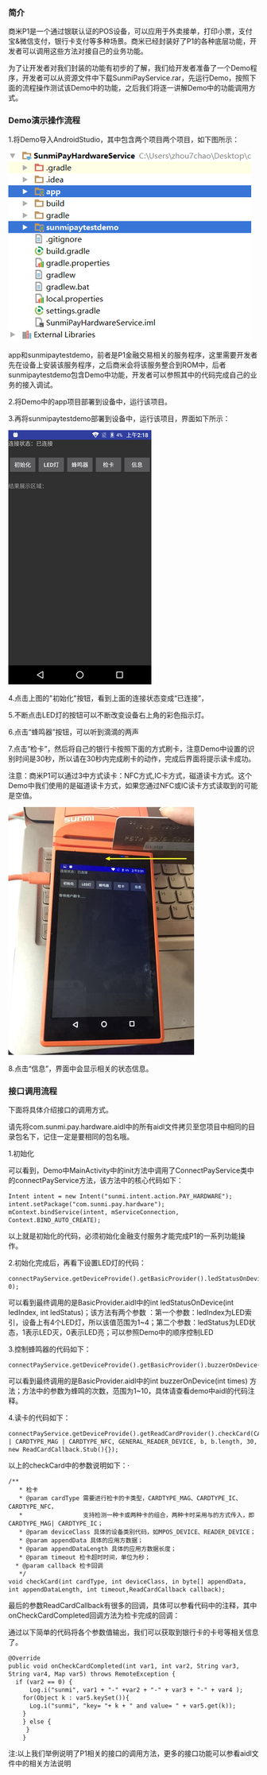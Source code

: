 ### 简介

商米P1是一个通过银联认证的POS设备，可以应用于外卖接单，打印小票，支付宝&微信支付，银行卡支付等多种场景。商米已经封装好了P1的各种底层功能，开发者可以调用这些方法对接自己的业务功能。

为了让开发者对我们封装的功能有初步的了解，我们给开发者准备了一个Demo程序，开发者可以从资源文件中下载SunmiPayService.rar，先运行Demo，按照下面的流程操作测试该Demo中的功能，之后我们将逐一讲解Demo中的功能调用方式。

### Demo演示操作流程

1.将Demo导入AndroidStudio，其中包含两个项目两个项目，如下图所示：

![Alt SUNMI](https://github.com/sunmideveloper/P1-method-description/blob/master/imgs/1.png) 

app和sunmipaytestdemo，前者是P1金融交易相关的服务程序，这里需要开发者先在设备上安装该服务程序，之后商米会将该服务整合到ROM中，后者sunmipaytestdemo包含Demo中功能，开发者可以参照其中的代码完成自己的业务的接入调试。

2.将Demo中的app项目部署到设备中，运行该项目。

3.再将sunmipaytestdemo部署到设备中，运行该项目，界面如下所示：

![Alt SUNMI](https://github.com/sunmideveloper/P1-method-description/blob/master/imgs/2.png) 

4.点击上图的"初始化"按钮，看到上面的连接状态变成“已连接”，

5.不断点击LED灯的按钮可以不断改变设备右上角的彩色指示灯。

6.点击“蜂鸣器”按钮，可以听到滴滴的两声

7.点击“检卡”，然后将自己的银行卡按照下面的方式刷卡，注意Demo中设置的识别时间是30秒，所以请在30秒内完成刷卡的动作，完成后界面将提示读卡成功。

注意：商米P1可以通过3中方式读卡：NFC方式,IC卡方式，磁道读卡方式。这个Demo中我们使用的是磁道读卡方式，如果您通过NFC或IC读卡方式读取到的可能是空值。

![Alt SUNMI](https://github.com/sunmideveloper/P1-method-description/blob/master/imgs/3.jpg) 

8.点击“信息”，界面中会显示相关的状态信息。

### 接口调用流程

下面将具体介绍接口的调用方式。

请先将com.sunmi.pay.hardware.aidl中的所有aidl文件拷贝至您项目中相同的目录包名下，记住一定是要相同的包名哦。

1.初始化

可以看到，Demo中MainActivity中的init方法中调用了ConnectPayService类中的connectPayService方法，该方法中的核心代码如下：

```
Intent intent = new Intent("sunmi.intent.action.PAY_HARDWARE");
intent.setPackage("com.sunmi.pay.hardware");
mContext.bindService(intent, mServiceConnection, Context.BIND_AUTO_CREATE);
```

以上就是初始化的代码，必须初始化金融支付服务才能完成P1的一系列功能操作。

2.初始化完成后，再看下设置LED灯的代码：

```
connectPayService.getDeviceProvide().getBasicProvider().ledStatusOnDevice(1, 0);
```

可以看到最终调用的是BasicProvider.aidl中的int ledStatusOnDevice(int ledIndex, int ledStatus)；该方法有两个参数 ：第一个参数：ledIndex为LED索引，设备上有4个LED灯，所以该值范围为1~4；第二个参数：ledStatus为LED状态，1表示LED灭，0表示LED亮；可以参照Demo中的顺序控制LED

3.控制蜂鸣器的代码如下：

```
connectPayService.getDeviceProvide().getBasicProvider().buzzerOnDevice(2);
```

可以看到最终调用的是BasicProvider.aidl中的int buzzerOnDevice(int times) 方法；方法中的参数为蜂鸣的次数，范围为1~10，具体请查看demo中aidl的代码注释。

4.读卡的代码如下：

```
connectPayService.getDeviceProvide().getReadCardProvider().checkCard(CARDTYPE_IC | CARDTYPE_MAG | CARDTYPE_NFC, GENERAL_READER_DEVICE, b, b.length, 30, new ReadCardCallback.Stub(){});
```

以上的checkCard中的参数说明如下：·

```
/**
   * 检卡
   * @param cardType 需要进行检卡的卡类型，CARDTYPE_MAG、CARDTYPE_IC、CARDTYPE_NFC，
   *                 支持检测一种卡或两种卡的组合，两种卡时采用与的方式传入，即CARDTYPE_MAG| CARDTYPE_IC；
   * @param deviceClass 具体的设备类别代码，如MPOS_DEVICE、READER_DEVICE；
   * @param appendData 具体的应用方数据；
   * @param appendDataLength 具体的应用方数据长度；
   * @param timeout 检卡超时时间，单位为秒；
  * @param callback 检卡回调
   */
void checkCard(int cardType, int deviceClass, in byte[] appendData, int appendDataLength, int timeout,ReadCardCallback callback);
```

最后的参数ReadCardCallback有很多的回调，具体可以参看代码中的注释，其中onCheckCardCompleted回调方法为检卡完成的回调：

通过以下简单的代码将各个参数值输出，我们可以获取到银行卡的卡号等相关信息了。

```
@Override
public void onCheckCardCompleted(int var1, int var2, String var3, String var4, Map var5) throws RemoteException {
  if (var2 == 0) {
      Log.i("sunmi", var1 + "-" +var2 + "-" + var3 + "-" + var4 );
    for(Object k : var5.keySet()){
      Log.i("sunmi", "key= "+ k + " and value= " + var5.get(k));
    }
    } else {
     }
    }
```
注:以上我们举例说明了P1相关的接口的调用方法，更多的接口功能可以参看aidl文件中的相关方法说明
